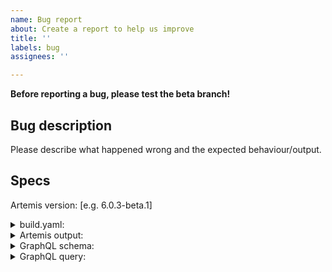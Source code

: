 ```yaml
---
name: Bug report
about: Create a report to help us improve
title: ''
labels: bug
assignees: ''

---
```


**Before reporting a bug, please test the beta branch!**

## Bug description
Please describe what happened wrong and the expected behaviour/output.

## Specs
Artemis version: [e.g. 6.0.3-beta.1]
<details>
<summary>build.yaml:</summary>
  
```yaml
# Please paste your `build.yaml` file
```
</details>
<details>
<summary>Artemis output:</summary>
  
```bash
# Please paste the output of
$ flutter pub run build_runner build --verbose
#or
$ pub run build_runner build --verbose
```
</details>
<details>
<summary>GraphQL schema:</summary>

```graphql
# If possible, please paste your GraphQL schema file,
# or a minimum reproducible schema of the bug.
```
</details>
<details>
<summary>GraphQL query:</summary>

```graphql
# If possible, please paste your GraphQL query file,
# or a minimum reproducible query of the bug.
```
</details>
